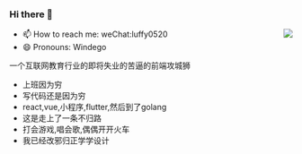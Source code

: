 ### Hi there 👋

<!--
**windego/windego** is a ✨ _special_ ✨ repository because its `README.md` (this file) appears on your GitHub profile.

Here are some ideas to get you started:

- 🔭 I’m currently working on ...
- 🌱 I’m currently learning ...
- 👯 I’m looking to collaborate on ...
- 🤔 I’m looking for help with ...
- 💬 Ask me about ...
- 📫 How to reach me: weChat:luffy0520
- 😄 Pronouns: Windego
- ⚡ Fun fact: ...
-->
<img align="right" src="https://github-readme-stats.vercel.app/api?username=windego&show_icons=true&theme=tokyonight" />

- 📫 How to reach me: weChat:luffy0520
- 😄 Pronouns: Windego

一个互联网教育行业的即将失业的苦逼的前端攻城狮

- 上班因为穷
- 写代码还是因为穷
- react,vue,小程序,flutter,然后到了golang
- 这是走上了一条不归路
- 打会游戏,唱会歌,偶偶开开火车
- 我已经改邪归正学学设计
